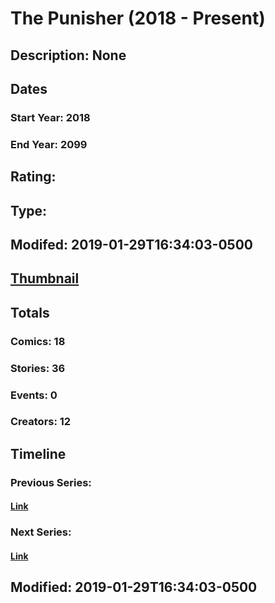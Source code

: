 # The Punisher (2018 - Present)
## Description: None
## Dates
### Start Year: 2018
### End Year: 2099
## Rating: 
## Type: 
## Modifed: 2019-01-29T16:34:03-0500
## [Thumbnail](http://i.annihil.us/u/prod/marvel/i/mg/9/40/5c50c6c330e9f.jpg)
## Totals
### Comics: 18
### Stories: 36
### Events: 0
### Creators: 12
## Timeline
### Previous Series: 
#### [Link]()
### Next Series: 
#### [Link]()
## Modified: 2019-01-29T16:34:03-0500
